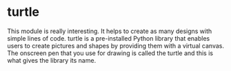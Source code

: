 # turtle
This module is really interesting. It helps to create as many designs with simple lines of code.
turtle is a pre-installed Python library that enables users to create pictures and shapes by providing them with a virtual canvas. The onscreen pen that you use for drawing is called the turtle and this is what gives the library its name.
